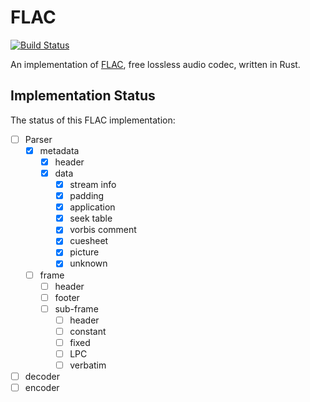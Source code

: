 # FLAC

[![Build Status](https://travis-ci.org/sourrust/flac.svg?branch=master)](https://travis-ci.org/sourrust/flac)

An implementation of [FLAC][flac], free lossless audio codec, written in
Rust.

## Implementation Status

The status of this FLAC implementation:

- [ ] Parser
  - [x] metadata
    - [x] header
    - [x] data
      - [x] stream info
      - [x] padding
      - [x] application
      - [x] seek table
      - [x] vorbis comment
      - [x] cuesheet
      - [x] picture
      - [x] unknown
  - [ ] frame
    - [ ] header
    - [ ] footer
    - [ ] sub-frame
      - [ ] header
      - [ ] constant
      - [ ] fixed
      - [ ] LPC
      - [ ] verbatim
- [ ] decoder
- [ ] encoder

[flac]: https://xiph.org/flac
